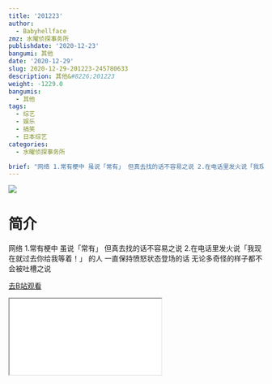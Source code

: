 ```yaml
---
title: '201223'
author:
  - Babyhellface
zmz: 水曜侦探事务所
publishdate: '2020-12-23'
bangumi: 其他
date: '2020-12-29'
slug: 2020-12-29-201223-245780633
description: 其他&#8226;201223
weight: -1229.0
bangumis:
  - 其他
tags:
  - 综艺
  - 娱乐
  - 搞笑
  - 日本综艺
categories:
  - 水曜侦探事务所

brief: "网络 1.常有梗中 虽说「常有」 但真去找的话不容易之说 2.在电话里发火说「我现在就过去你给我等着！」 的人 一直保持愤怒状态登场的话 无论多奇怪的样子都不会被吐槽之说"
---
```

![](https://raw.githubusercontent.com/tcgriffith/owaraisite/master/static/tmpimg/c7f88b7de98ce52519bec4bb7f4f0f87b87e5796.jpg.480.jpg)
# 简介  
网络
1.常有梗中 虽说「常有」 但真去找的话不容易之说
2.在电话里发火说「我现在就过去你给我等着！」 的人 一直保持愤怒状态登场的话 无论多奇怪的样子都不会被吐槽之说  

[去B站观看](https://www.bilibili.com/video/av245780633/)
<div class ="resp-container"><iframe class="testiframe" src="//player.bilibili.com/player.html?aid=245780633"", scrolling="no", allowfullscreen="true" > </iframe></div> 
